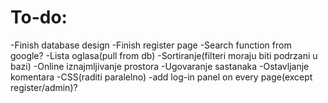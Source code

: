 # To-do:
-Finish database design
-Finish register page
-Search function from google?
-Lista oglasa(pull from db)
-Sortiranje(filteri moraju biti podrzani u bazi)
-Online iznajmljivanje prostora
-Ugovaranje sastanaka
-Ostavljanje komentara
-CSS(raditi paralelno)
-add log-in panel on every page(except register/admin)?